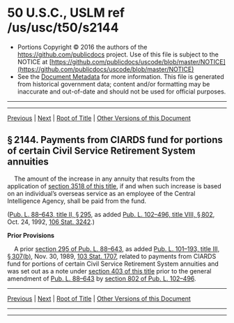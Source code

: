 ---
---

# 50 U.S.C., USLM ref /us/usc/t50/s2144

* Portions Copyright © 2016 the authors of the https://github.com/publicdocs project.
  Use of this file is subject to the NOTICE at [https://github.com/publicdocs/uscode/blob/master/NOTICE](https://github.com/publicdocs/uscode/blob/master/NOTICE)
* See the [Document Metadata](././../../../../../..//README.md) for more information.
  This file is generated from historical government data; content and/or formatting may be inaccurate and out-of-date and should not be used for official purposes.

----------
----------

[Previous](./../../../../../..//us/usc/t50/ch38/schII/ptK/m__us_usc_t50_s2143.md) | [Next](./../../../../../..//us/usc/t50/ch38/schIII/m__us_usc_t50_ch38_schIII.md) | [Root of Title](./../../../../../../) | [Other Versions of this Document](https://publicdocs.github.io/go/links?ns=uslm&ref=%2Fus%2Fusc%2Ft50%2Fs2144)

## § 2144. Payments from CIARDS fund for portions of certain Civil Service Retirement System annuities

    The amount of the increase in any annuity that results from the application of [section 3518 of this title][/us/usc/t50/s3518], if and when such increase is based on an individual’s overseas service as an employee of the Central Intelligence Agency, shall be paid from the fund.

([Pub. L. 88–643, title II, § 295][/us/pl/88/643/s295], as added [Pub. L. 102–496, title VIII, § 802][/us/pl/102/496/s802], Oct. 24, 1992, [106 Stat. 3242][/us/stat/106/3242].)

 __Prior Provisions__ 

    A prior [section 295 of Pub. L. 88–643][/us/pl/88/643/s295], as added [Pub. L. 101–193, title III, § 307(b)][/us/pl/101/193/s307/b], Nov. 30, 1989, [103 Stat. 1707][/us/stat/103/1707], related to payments from CIARDS fund for portions of certain Civil Service Retirement System annuities and was set out as a note under [section 403 of this title][/us/usc/t50/s403] prior to the general amendment of [Pub. L. 88–643][/us/pl/88/643] by [section 802 of Pub. L. 102–496][/us/pl/102/496/s802].

----------

[Previous](./../../../../../..//us/usc/t50/ch38/schII/ptK/m__us_usc_t50_s2143.md) | [Next](./../../../../../..//us/usc/t50/ch38/schIII/m__us_usc_t50_ch38_schIII.md) | [Root of Title](./../../../../../../) | [Other Versions of this Document](https://publicdocs.github.io/go/links?ns=uslm&ref=%2Fus%2Fusc%2Ft50%2Fs2144)

----------
----------

[/us/usc/t50/s3518]: https://publicdocs.github.io/go/links?ns=uslm&ref=%2Fus%2Fusc%2Ft50%2Fs3518
[/us/pl/88/643/s295]: https://publicdocs.github.io/go/links?ns=uslm&ref=%2Fus%2Fpl%2F88%2F643%2Fs295
[/us/pl/102/496/s802]: https://publicdocs.github.io/go/links?ns=uslm&ref=%2Fus%2Fpl%2F102%2F496%2Fs802
[/us/stat/106/3242]: https://publicdocs.github.io/go/links?ns=uslm&ref=%2Fus%2Fstat%2F106%2F3242
[/us/pl/88/643/s295]: https://publicdocs.github.io/go/links?ns=uslm&ref=%2Fus%2Fpl%2F88%2F643%2Fs295
[/us/pl/101/193/s307/b]: https://publicdocs.github.io/go/links?ns=uslm&ref=%2Fus%2Fpl%2F101%2F193%2Fs307%2Fb
[/us/stat/103/1707]: https://publicdocs.github.io/go/links?ns=uslm&ref=%2Fus%2Fstat%2F103%2F1707
[/us/usc/t50/s403]: https://publicdocs.github.io/go/links?ns=uslm&ref=%2Fus%2Fusc%2Ft50%2Fs403
[/us/pl/88/643]: https://publicdocs.github.io/go/links?ns=uslm&ref=%2Fus%2Fpl%2F88%2F643
[/us/pl/102/496/s802]: https://publicdocs.github.io/go/links?ns=uslm&ref=%2Fus%2Fpl%2F102%2F496%2Fs802


